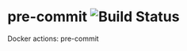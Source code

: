# pre-commit ![Build Status](https://github.com/docker-actions/pre-commit/actions/workflows/docker.yml/badge.svg)
Docker actions: pre-commit
